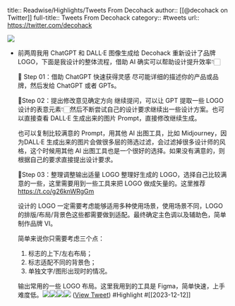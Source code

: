 title:: Readwise/Highlights/Tweets From Decohack
author:: [[@decohack on Twitter]]
full-title:: Tweets From Decohack
category:: #tweets
url:: https://twitter.com/decohack

![](https://pbs.twimg.com/profile_images/1531286887356194816/Z_NT7V5U.jpg)
- 前两周我用 ChatGPT  和 DALL·E 图像生成给 Decohack 重新设计了品牌 LOGO，下面是我设计的整体流程，借助 AI 确实可以帮助设计提升效率👇🏻
  
  🤖 Step 01：借助 ChatGPT 快速获得灵感
  尽可能详细的描述你的产品或品牌，然后发给 ChatGPT 或者 GPTs。
  
  🤖Step 02：提出修改意见确定方向
  继续提问，可以让 GPT 提取一些 LOGO 设计的表意元素👇🏻然后不断尝试自己的设计要求继续出一些设计方案。也可以直接查看 DALL·E 生成出来的图片 Prompt，直接修改继续生成。
  
  也可以复制比较满意的 Prompt，用其他 AI 出图工具，比如 Midjourney，因为DALL·E 生成出来的图片会做很多层的筛选过滤，会过滤掉很多设计师的风格，这个时候用其他 AI 出图工具也是一个很好的选择。如果没有满意的，则根据自己的要求直接提出设计要求。
  
  🤖Step 03：整理调整输出适量 LOGO 
  整理好生成的 LOGO，选择自己比较满意的一些，这里需要用到一些工具来把 LOGO 做成矢量的。这里推荐 https://t.co/g26knWRgGm
  
  设计的 LOGO 一定需要考虑能够适用多种使用场景，使用场景不同，LOGO 的排版/布局/背景色这些都需要做到适配。最终确定主色调以及辅助色，简单制作品牌 VI。
  
  简单来说你只需要考虑三个点：
  1. 标志的上下/左右布局；
  2. 标志适配不同的背景色；
  3. 单独文字/图形出现时的情况。
  
  输出常用的一些 LOGO 布局。这里我用到的工具是 Figma，简单快速，上手难度低。<img src='https://pbs.twimg.com/media/GA_G68OaMAA1eLn.jpg'/><img src='https://pbs.twimg.com/media/GA_G66MbUAASsbC.jpg'/><img src='https://pbs.twimg.com/media/GA_G68KbgAAhN1A.jpg'/><img src='https://pbs.twimg.com/media/GA_G68Fa0AA-F5S.jpg'/> ([View Tweet](https://twitter.com/decohack/status/1733823748799881404)) #Highlight #[[2023-12-12]]